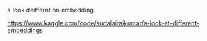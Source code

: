 a look deiffernt on embedding

https://www.kaggle.com/code/sudalairajkumar/a-look-at-different-embeddings
